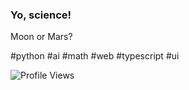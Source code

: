 ### Yo, science!

Moon or Mars?

#python #ai #math #web #typescript #ui

![Profile Views](https://komarev.com/ghpvc/?username=garbalau-github&color=blue)
